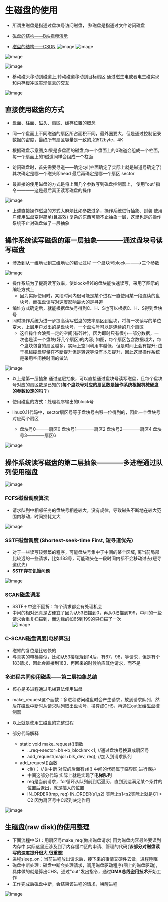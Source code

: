 # 生磁盘的使用  

* 所谓生磁盘是指通过盘块号访问磁盘， 熟磁盘是指通过文件访问磁盘  

* [磁盘的结构——B站视频演示](https://www.bilibili.com/video/BV1ET4y1w7De?spm_id_from=333.337.search-card.all.click)
* [磁盘的结构——CSDN](https://blog.csdn.net/weixin_46946895/article/details/108978100)
![image](https://user-images.githubusercontent.com/58176267/169259005-6ed7267b-80f2-4f1c-ab89-a7d565962f14.png)
![image](https://user-images.githubusercontent.com/58176267/169259067-fcfe12a2-42f0-4673-a085-e43ecb22c322.png)

![image](https://user-images.githubusercontent.com/58176267/169246036-490265e1-92c5-4828-86a7-aa9efa90f488.png)

![image](https://user-images.githubusercontent.com/58176267/169246288-7eb9aed3-0707-4491-b490-dc07b557a865.png)


* 移动磁头移动到磁道上,转动磁道移动到目标扇区   通过磁生电或者电生磁实现和内存缓冲区实现信息的交互

![image](https://user-images.githubusercontent.com/58176267/169247057-c38d838c-3c3d-4604-93d4-beebaf39631f.png)



## 直接使用磁盘的方式  

* 盘面、柱面、磁头、扇区、缓存位置的概念  
* 同一个盘面上不同磁道的扇区所占面积不同，最外圈要大，但是通过控制记录数据的密度，最终所有扇区容量是一致的,如512byte，4K 
* 根据磁盘示意图,如果是多盘面的磁盘,每一个盘面上的0磁道会组成一个柱面，每一个扇面上的1磁道同样会组成一个柱面
* 访问磁盘时，首先需要寻道——确定cyl(柱面确定了实际上就是磁道号确定了)  其次确定是哪一个磁头即head  最后再确定是哪一个扇区 sector

* 最直接的使用磁盘的方式是将上面几个参数写到磁盘控制器上， 使用"out"指令————这是最后真正读写磁盘的操作  

![image](https://user-images.githubusercontent.com/58176267/169248272-5439e019-7a5c-4cc3-9005-a01576f4ccb5.png)


* 上述直接操作磁盘的方式太麻烦比如参数过多，操作系统进行抽象、封装  使用户使用磁盘变得简单(且高效)       复杂的东西可能不止抽象一层，这里也是的操作系统不止对磁盘做了一层抽象   

## 操作系统读写磁盘的第一层抽象————通过盘块号读写磁盘  

* 涉及到从一维地址到三维地址的编址过程   一个盘块号block————>三个参数  

![image](https://user-images.githubusercontent.com/58176267/169252223-683182e4-877c-438d-a89a-66c4bc1df1e6.png)

* 操作系统为了提高读写效率，使block相邻的盘块能快速读写，采用了图示的编址方式上
    * 因为实际使用时，某段时间内很可能是某个进程一直使用某一段连续的盘块号，而磁盘读写对速度影响最大的是寻道
* 编址方式确定后，就能根据盘块号得到C、H、S也可以根据C、H、S得到盘块号 
* 同时操作系统为进一步提高读写磁盘的效率扇区到盘块，将每一次读写的单位变大，上层用户发出的是盘块号，一个盘块号可以是连续的几个扇区
    * 这样操作会浪费一定的空间(有碎片)，因为即时只有很小一部分数据，一次也是读一个盘块(好几个扇区)的内容; 如图，每个扇区包含数据越大，每个盘块包含的扇区越多，实际上空间利用率越低，但是时间上会有提升; 由于机械硬盘容量在不断提升但是转速等没有本质提升，因此这里操作系统是采用空间换时间的做法  

 
![image](https://user-images.githubusercontent.com/58176267/169261721-0bd4cd4f-7dfd-4e38-a03b-5bb9c689eb6d.png)

* 以上是第一层抽象 通过这层抽象，可以直接通过盘块号读写磁盘，且每个盘块号对应的扇区数是已知的(**每个盘块号对应的扇区数是操作系统根据机械硬盘的参数设定的吗？**)
* 使用磁盘的方式：处理程序输出的block号  

* linux0.11代码中，sector扇区号等于盘块号右移一位得到的，因此一个盘块号对应两个扇区
    * 盘块号0———扇区0  盘块号1————扇区2  盘块号2————扇区4  盘块号3————扇区6   

![image](https://user-images.githubusercontent.com/58176267/169262924-45b77213-3c5f-411a-bbc4-2bc4ab21884d.png)


## 操作系统读写磁盘的第二层抽象————多进程通过队列使用磁盘  

![image](https://user-images.githubusercontent.com/58176267/169269345-e57f42b1-60e8-4d81-a726-6f826cda55ac.png)

### FCFS磁盘调度算法  

* 请求队列中相邻任务的盘块号相差较大，没有规律，导致磁头不断地在较大范围内移动，时间损耗太大

![image](https://user-images.githubusercontent.com/58176267/169432391-03978fbb-0c2f-45a2-9737-17b97510418a.png)

### SSTF磁盘调度 (Shortest-seek-time First, 短寻道优先)  

* 对于一些读写较频繁的程序，可能盘块号集中于中间的某个区域, 离当前局部比较远的一些请求，比如183号，可能磁头在一段时间内都不会移动过去(短寻道优先)  
* **SSTF存在饥饿问题**

![image](https://user-images.githubusercontent.com/58176267/169432900-29db974c-ee55-4630-8921-500b554b32fa.png)

### SCAN磁盘调度  

* SSTF＋中途不回折：每个请求都会有处理机会  
* 中间的相对还真是占便宜了因为从53扫描到0，再从0扫描到199，中间的一些请求会重复扫描到，而边缘的如65到199的只扫描了一次  
![image](https://user-images.githubusercontent.com/58176267/169433265-3d2aed9c-b92a-4c53-9569-f6b4038c0255.png)

### C-SCAN磁盘调度(电梯算法)

* 磁臂的复位是比较快的
* 与真实的电梯类似，比如从53楼降落到14后，有67，98，等请求，但是有个183请求，因此会直接到183，再回来的时候响应其他请求，而不是

### 多进程共同使用磁盘——第二层抽象总结  

* 核心是多进程通过电梯算法使用磁盘
* make_request这个函数：多进程访问磁盘时会产生请求，放到请求队列，然后在磁盘中断时从请求队列取出盘块号，换算成CHS，再通过out发给磁盘控制器
* 以上就是使用生磁盘的完整过程  


* 部分代码解释
    * static void make_request()函数   
        * ...req->sector=bh->b_blocknr<<1; //通过盘块号换算成扇区号
        * add_request(major+blk_dev, req); //加入到请求队列
    * add_request()函数
        * cli()； //关中断 对应的后面有sti()  中间的代码属于临界区,进行保护 
        * 中间这部分代码 实际上就是实现了**电梯队列**
        * req是当前请求，for循环从队列前到后遍历，直到到达满足某个条件的位置后退出，就是插入的位置 
        * IN_ORDER(tmp, req)  IN_ORDER(s1,s2) 实际上s1<s2实际上就是C1 < C2 因为扇区号中C起到决定作用
        
![image](https://user-images.githubusercontent.com/58176267/169492044-0efd355b-01e4-4262-818d-d25f34d023fa.png)
    


## 生磁盘(raw disk)的使用整理  

* 下面流程中(2)：用扇区号make_req(做出磁盘请求) 因为磁盘内容最终要读到内存中,实际这里还涉及到了内存缓冲区的申请、管理的代码(**该部分对磁盘读写的速度提升很大,很重要**) 
* 进程sleep_on：当前进程放出请求后，接下来的事情又硬件去做，进程睡眠 
* 磁盘中断处理：磁盘中断会处理请求，调用磁盘驱动程序(图上的磁盘驱动)，具体做的就是算出CHS，通过"out"发出指令，通过**DMA总线盗用技术**开始工作  
* 工作完成后磁盘中断，会结束该进程的请求，唤醒进程


![image](https://user-images.githubusercontent.com/58176267/169496117-54c15480-a0b1-4799-98fe-c396465e8dcf.png)







